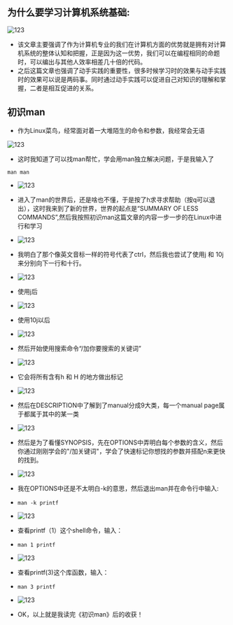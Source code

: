 ## 为什么要学习计算机系统基础:

![123](article/86.jpg)

- 该文章主要强调了作为计算机专业的我们在计算机方面的优势就是拥有对计算机系统的整体认知和把握，正是因为这一优势，我们可以在编程相同的命题时，可以编出与其他人效率相差几十倍的代码。
- 之后这篇文章也强调了动手实践的重要性，很多时候学习时的效果与动手实践时的效果可以说是两码事。同时通过动手实践可以促进自己对知识的理解和掌握，二者是相互促进的关系。

## 初识man

- 作为Linux菜鸟，经常面对着一大堆陌生的命令和参数，我经常会无语

![123](article/111101.jpg)

- 这时我知道了可以找man帮忙，学会用man独立解决问题，于是我输入了

```
man man
```

- ![123](article/11111.jpg)

- 进入了man的世界后，还是啥也不懂，于是按了h求寻求帮助（按q可以退出），这时我来到了新的世界，世界的起点是“SUMMARY OF LESS COMMANDS”,然后我按照初识man这篇文章的内容一步一步的在Linux中进行和学习
- ![123](article/111102.jpg)

- 我明白了那个像英文音标一样的符号代表了ctrl，然后我也尝试了使用j 和 10j 来分别向下一行和十行。
- ![123](article/11113.jpg)

- 使用j后
- ![123](article/11114.jpg)

- 使用10j以后
- ![123](article/11115.jpg)

- 然后开始使用搜索命令“/加你要搜索的关键词”

- ![123](article/11116.jpg)

- 它会将所有含有h 和 H 的地方做出标记

- ![123](article/111103.jpg)

- 然后在DESCRIPTION中了解到了manual分成9大类，每一个manual page属于都属于其中的某一类
- ![123](article/11117.jpg)

- 然后是为了看懂SYNOPSIS，先在OPTIONS中弄明白每个参数的含义，然后你通过刚刚学会的"/加关键词"，学会了快速标记你想找的参数并搭配n来更快的找到。
- ![123](article/111104.jpg)

- 我在OPTIONS中还是不太明白-k的意思，然后退出man并在命令行中输入:

- ```
  man -k printf

- ![123](article/111112.jpg)

- 查看printf（1）这个shell命令，输入：

- ```
  man 1 printf

- ![123](article/111113.jpg)

- 查看printf(3)这个库函数，输入：

- ```
  man 3 printf

- ![123](article/111111.jpg)

- OK，以上就是我读完《初识man》后的收获！